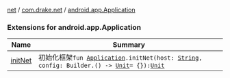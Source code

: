 [net](../../index.md) / [com.drake.net](../index.md) / [android.app.Application](./index.md)

### Extensions for android.app.Application

| Name | Summary |
|---|---|
| [initNet](init-net.md) | 初始化框架`fun `[`Application`](https://developer.android.com/reference/android/app/Application.html)`.initNet(host: `[`String`](https://kotlinlang.org/api/latest/jvm/stdlib/kotlin/-string/index.html)`, config: Builder.() -> `[`Unit`](https://kotlinlang.org/api/latest/jvm/stdlib/kotlin/-unit/index.html)` = {}): `[`Unit`](https://kotlinlang.org/api/latest/jvm/stdlib/kotlin/-unit/index.html) |
